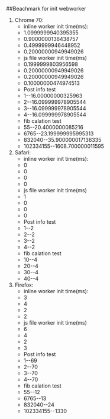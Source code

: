 ##Beachmark for init webworker
1. Chrome 70:
    - inline worker init time(ms):
    - 1.0999999940395355
    - 0.9000000136438757
     - 0.4999999946448952
     - 0.20000000949949026
     - js file worker init time(ms)
     - 0.1999999803956598
     - 0.20000000949949026
     - 0.20000000949949026
     - 0.10000000474974513
     - Post info test
     - 1--16.00000000325963
     - 2--16.099999978905544
     - 3--16.099999978905544
     - 4--16.099999978905544
     - fib calation test
     - 55--20.4000000085216
     - 6765--23.199999995995313
     - 832040--35.900000017136335
     - 102334155--1608.700000011595
2. Safari:
     - inline worker init time(ms):
     - 0
     - 0
     - 0
     - 0
     - js file worker init time(ms)
     - 1
     - 0
     - 0
     - 0
     - Post info test
     - 1--2
     - 2--2
     - 3--2
     - 4--2
     - fib calation test
     - 10--4
     - 20--4
     - 30--4
     - 40--4
3. Firefox:
     - inline worker init time(ms):
     - 3
     - 4
     - 2
     - 2
     - js file worker init time(ms)
     - 6
     - 4
     - 2
     - 3
     - Post info test
     - 1--69
     - 2--70
     - 3--70
     - 4--70
     - fib calation test
     - 55--12
     - 6765--13
     - 832040--24
     - 102334155--1330
